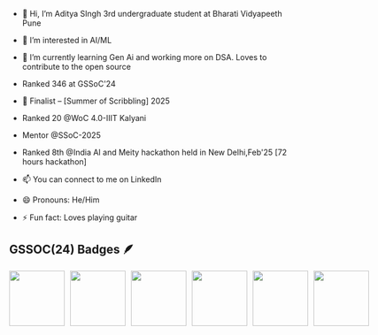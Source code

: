 - 👋 Hi, I’m Aditya SIngh 3rd undergraduate student at Bharati Vidyapeeth Pune
- 👀 I’m interested in AI/ML
- 🌱 I’m currently learning Gen Ai and working more on DSA. Loves to contribute to the open source
- Ranked 346 at GSSoC'24
- 🏅 Finalist – [Summer of Scribbling] 2025
- Ranked 20 @WoC 4.0-IIIT Kalyani
- Mentor @SSoC-2025
- Ranked 8th @India AI and Meity hackathon held in New Delhi,Feb'25 [72 hours hackathon]

  
- 📫 You can connect to me on LinkedIn 
- 😄 Pronouns: He/Him
- ⚡ Fun fact: Loves playing guitar

## GSSOC(24) Badges 🪶

<div style='display:flex; align-items:center; gap: 10px;' align='center'>
  <img src="https://github.com/user-attachments/assets/5f68d73f-dc4f-4dd9-9928-865f35a22157" width="100px" height="100px" />
  <img src="https://github.com/user-attachments/assets/dfcf2f7d-8157-49b7-a361-e99473473c7a" width="100px" height="100px" />
  <img src="https://github.com/user-attachments/assets/763fbf18-da7c-4815-b2fe-9fd3a7ecc829" width="100px" height="100px" />
  <img src="https://github.com/user-attachments/assets/d28b99bf-0343-45b6-a991-7a0aa8ab191a" width="100px" height="100px" />
  <img src="https://github.com/user-attachments/assets/3d51a482-876d-457a-8345-fc35fde8ad48" width="100px" height="100px" />
  <img src="https://github.com/user-attachments/assets/237f9b24-23a5-4cbf-9b80-9d62d5fd4d8e" width="100px" height="100px" />
</div>

<!---
adityasingh-0803/adityasingh-0803 is a ✨ special ✨ repository because its `README.md` (this file) appears on your GitHub profile.
You can click the Preview link to take a look at your changes.
--->

  


